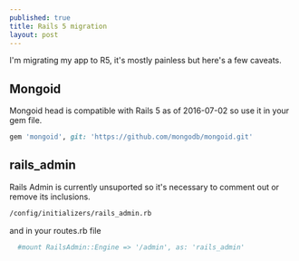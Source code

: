 ```yaml
---
published: true
title: Rails 5 migration
layout: post
---
```

I'm migrating my app to R5, it's mostly painless but here's a few caveats. 

## Mongoid

 Mongoid head is compatible with Rails 5 as of 2016-07-02 so use it in your gem file. 

~~~~ruby
gem 'mongoid', git: 'https://github.com/mongodb/mongoid.git'
~~~~

## rails_admin

 Rails Admin is currently unsuported so it's necessary to comment out or remove its inclusions.

~~~~bash
/config/initializers/rails_admin.rb
~~~~
and in your routes.rb file

~~~~ruby
  #mount RailsAdmin::Engine => '/admin', as: 'rails_admin'
~~~~